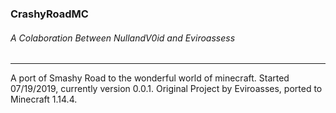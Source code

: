 ### CrashyRoadMC
###### *A Colaboration Between NullandV0id and Eviroassess*
----
A port of Smashy Road to the wonderful world of minecraft. Started 07/19/2019, currently version 0.0.1. Original Project by Eviroasses, ported to Minecraft 1.14.4.